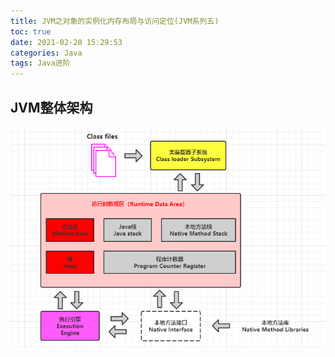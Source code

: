 ```yaml
---
title: JVM之对象的实例化内存布局与访问定位(JVM系列五)
toc: true
date: 2021-02-20 15:29:53
categories: Java
tags: Java进阶
---
```


## JVM整体架构
![JVM整体架构](https://github.com/BlueOzone/BlueOzone.github.io/blob/hexo/source/_posts/img/JVM%E6%95%B4%E4%BD%93%E7%BB%93%E6%9E%84.png?raw=true)







